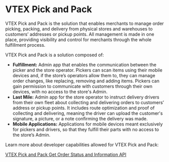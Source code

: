 # VTEX Pick and Pack

VTEX Pick and Pack is the solution that enables merchants to manage order picking, packing, and delivery from physical stores and warehouses to customers’ addresses or pickup points. All management is made in one place, providing visibility and control for merchants through the whole fulfillment process.

VTEX Pick and Pack is a solution composed of:

- **Fulfillment:** Admin app that enables the communication between the picker and the store operator. Pickers can scan items using their mobile devices and, if the store’s operators allow them to, they can manage order changes, like replacing, removing and adding items. Pickers can gain permission to communicate with customers through their own devices, with no access to the store's Admin.  
- **Last Mile:** Admin app for the store operator to instruct delivery drivers from their own fleet about collecting and delivering orders to customers’ address or pickup points. It includes route optimization and proof of collecting and delivering, meaning the driver can upload the customer's signature, a picture, or a note confirming the delivery was made.    
- **Mobile Applications:** Applications for mobile devices meant exclusively for pickers and drivers, so that they fulfill their parts with no access to the store’s Admin.


Learn more about developer capabilities allowed for VTEX Pick and Pack:

[VTEX Pick and Pack Get Order Status and Information API](https://developers.vtex.com/docs/guides/vtex-pick-and-pack-get-order-status-and-information-api)